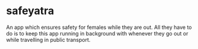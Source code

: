 # safeyatra
An app which ensures safety for females while they are out.
All they have to do is to keep this app running in background with whenever they go out or while travelling in public transport.
